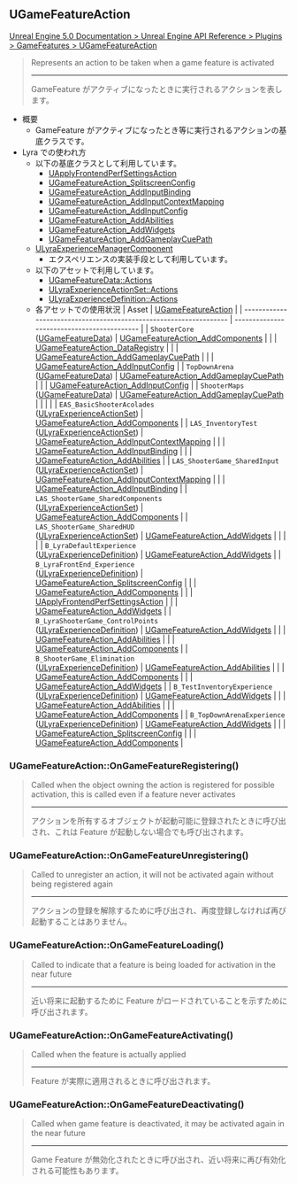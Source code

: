 ## UGameFeatureAction

[Unreal Engine 5.0 Documentation > Unreal Engine API Reference > Plugins > GameFeatures > UGameFeatureAction](https://docs.unrealengine.com/5.0/en-US/API/Plugins/GameFeatures/UGameFeatureAction/)

> Represents an action to be taken when a game feature is activated  
> 
> ----
> GameFeature がアクティブになったときに実行されるアクションを表します。

* 概要
	* GameFeature がアクティブになったとき等に実行されるアクションの基底クラスです。
* Lyra での使われ方
	* 以下の基底クラスとして利用しています。
		* [UApplyFrontendPerfSettingsAction]
		* [UGameFeatureAction_SplitscreenConfig]
		* [UGameFeatureAction_AddInputBinding]
		* [UGameFeatureAction_AddInputContextMapping]
		* [UGameFeatureAction_AddInputConfig]
		* [UGameFeatureAction_AddAbilities]
		* [UGameFeatureAction_AddWidgets]
		* [UGameFeatureAction_AddGameplayCuePath]
	* [ULyraExperienceManagerComponent] 
		* エクスペリエンスの実装手段として利用しています。
	* 以下のアセットで利用しています。
		* [UGameFeatureData::Actions]
		* [ULyraExperienceActionSet::Actions]
		* [ULyraExperienceDefinition::Actions]
	* 各アセットでの使用状況
		| Asset                                                              | [UGameFeatureAction]                        |
		| ------------------------------------------------------------------ | ------------------------------------------- |
		| `ShooterCore`<br>([UGameFeatureData])                              | [UGameFeatureAction_AddComponents]          |
		|                                                                    | [UGameFeatureAction_DataRegistry]           |
		|                                                                    | [UGameFeatureAction_AddGameplayCuePath]     |
		|                                                                    | [UGameFeatureAction_AddInputConfig]         |
		| `TopDownArena`<br>([UGameFeatureData])                             | [UGameFeatureAction_AddGameplayCuePath]     |
		|                                                                    | [UGameFeatureAction_AddInputConfig]         |
		| `ShooterMaps`<br>([UGameFeatureData])                              | [UGameFeatureAction_AddGameplayCuePath]     |
		|                                                                    |                                             |
		| `EAS_BasicShooterAcolades`<br>([ULyraExperienceActionSet])         | [UGameFeatureAction_AddComponents]          |
		| `LAS_InventoryTest`<br>([ULyraExperienceActionSet])                | [UGameFeatureAction_AddInputContextMapping] |
		|                                                                    | [UGameFeatureAction_AddInputBinding]        |
		|                                                                    | [UGameFeatureAction_AddAbilities]           |
		| `LAS_ShooterGame_SharedInput`<br>([ULyraExperienceActionSet])      | [UGameFeatureAction_AddInputContextMapping] |
		|                                                                    | [UGameFeatureAction_AddInputBinding]        |
		| `LAS_ShooterGame_SharedComponents`<br>([ULyraExperienceActionSet]) | [UGameFeatureAction_AddComponents]          |
		| `LAS_ShooterGame_SharedHUD`<br>([ULyraExperienceActionSet])        | [UGameFeatureAction_AddWidgets]             |
		|                                                                    |                                             |
		| `B_LyraDefaultExperience`<br>([ULyraExperienceDefinition])         | [UGameFeatureAction_AddWidgets]             |
		| `B_LyraFrontEnd_Experience`<br>([ULyraExperienceDefinition])       | [UGameFeatureAction_SplitscreenConfig]      |
		|                                                                    | [UGameFeatureAction_AddComponents]          |
		|                                                                    | [UApplyFrontendPerfSettingsAction]          |
		|                                                                    | [UGameFeatureAction_AddWidgets]             |
		| `B_LyraShooterGame_ControlPoints`<br>([ULyraExperienceDefinition]) | [UGameFeatureAction_AddWidgets]             |
		|                                                                    | [UGameFeatureAction_AddAbilities]           |
		|                                                                    | [UGameFeatureAction_AddComponents]          |
		| `B_ShooterGame_Elimination`<br>([ULyraExperienceDefinition])       | [UGameFeatureAction_AddAbilities]           |
		|                                                                    | [UGameFeatureAction_AddComponents]          |
		|                                                                    | [UGameFeatureAction_AddWidgets]             |
		| `B_TestInventoryExperience`<br>([ULyraExperienceDefinition])       | [UGameFeatureAction_AddWidgets]             |
		|                                                                    | [UGameFeatureAction_AddAbilities]           |
		|                                                                    | [UGameFeatureAction_AddComponents]          |
		| `B_TopDownArenaExperience`<br>([ULyraExperienceDefinition])        | [UGameFeatureAction_AddWidgets]             |
		|                                                                    | [UGameFeatureAction_SplitscreenConfig]      |
		|                                                                    | [UGameFeatureAction_AddComponents]          |

### UGameFeatureAction::OnGameFeatureRegistering()

> Called when the object owning the action is registered for possible activation, this is called even if a feature never activates  
> 
> ----
> アクションを所有するオブジェクトが起動可能に登録されたときに呼び出され、これは Feature が起動しない場合でも呼び出されます。  

### UGameFeatureAction::OnGameFeatureUnregistering()

> Called to unregister an action, it will not be activated again without being registered again  
> 
> ----
> アクションの登録を解除するために呼び出され、再度登録しなければ再び起動することはありません。  

### UGameFeatureAction::OnGameFeatureLoading()

> Called to indicate that a feature is being loaded for activation in the near future  
> 
> ----
> 近い将来に起動するために Feature がロードされていることを示すために呼び出されます。 

### UGameFeatureAction::OnGameFeatureActivating()

> Called when the feature is actually applied  
> 
> ----
> Feature が実際に適用されるときに呼び出されます。  

### UGameFeatureAction::OnGameFeatureDeactivating()

> Called when game feature is deactivated, it may be activated again in the near future  
> 
> ----
> Game Feature が無効化されたときに呼び出され、近い将来に再び有効化される可能性もあります。  


<!--- ページ内のリンク --->

<!--- 自前の画像へのリンク --->

<!--- generated --->
[ULyraExperienceActionSet]: ../../Lyra/Experience/ULyraExperienceActionSet.md#ulyraexperienceactionset
[ULyraExperienceActionSet::Actions]: ../../Lyra/Experience/ULyraExperienceActionSet.md#ulyraexperienceactionsetactions
[ULyraExperienceDefinition]: ../../Lyra/Experience/ULyraExperienceDefinition.md#ulyraexperiencedefinition
[ULyraExperienceDefinition::Actions]: ../../Lyra/Experience/ULyraExperienceDefinition.md#ulyraexperiencedefinitionactions
[ULyraExperienceManagerComponent]: ../../Lyra/Experience/ULyraExperienceManagerComponent.md#ulyraexperiencemanagercomponent
[UApplyFrontendPerfSettingsAction]: ../../Lyra/GameFeature/UApplyFrontendPerfSettingsAction.md#uapplyfrontendperfsettingsaction
[UGameFeatureAction_AddAbilities]: ../../Lyra/GameFeature/UGameFeatureAction_AddAbilities.md#ugamefeatureaction_addabilities
[UGameFeatureAction_AddGameplayCuePath]: ../../Lyra/GameFeature/UGameFeatureAction_AddGameplayCuePath.md#ugamefeatureaction_addgameplaycuepath
[UGameFeatureAction_AddInputBinding]: ../../Lyra/GameFeature/UGameFeatureAction_AddInputBinding.md#ugamefeatureaction_addinputbinding
[UGameFeatureAction_AddInputConfig]: ../../Lyra/GameFeature/UGameFeatureAction_AddInputConfig.md#ugamefeatureaction_addinputconfig
[UGameFeatureAction_AddInputContextMapping]: ../../Lyra/GameFeature/UGameFeatureAction_AddInputContextMapping.md#ugamefeatureaction_addinputcontextmapping
[UGameFeatureAction_AddWidgets]: ../../Lyra/GameFeature/UGameFeatureAction_AddWidgets.md#ugamefeatureaction_addwidgets
[UGameFeatureAction_SplitscreenConfig]: ../../Lyra/GameFeature/UGameFeatureAction_SplitscreenConfig.md#ugamefeatureaction_splitscreenconfig
[UGameFeatureAction]: ../../UE/GameFeature/UGameFeatureAction.md#ugamefeatureaction
[UGameFeatureAction_AddComponents]: ../../UE/GameFeature/UGameFeatureAction_AddComponents.md#ugamefeatureaction_addcomponents
[UGameFeatureAction_DataRegistry]: ../../UE/GameFeature/UGameFeatureAction_DataRegistry.md#ugamefeatureaction_dataregistry
[UGameFeatureData]: ../../UE/GameFeature/UGameFeatureData.md#ugamefeaturedata
[UGameFeatureData::Actions]: ../../UE/GameFeature/UGameFeatureData.md#ugamefeaturedataactions
